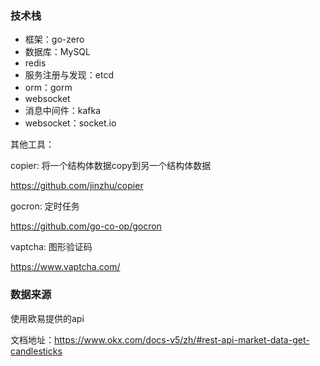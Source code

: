 


### 技术栈
* 框架：go-zero
* 数据库：MySQL
* redis
* 服务注册与发现：etcd
* orm：gorm
* websocket
* 消息中间件：kafka
* websocket：socket.io

其他工具：

copier: 将一个结构体数据copy到另一个结构体数据

https://github.com/jinzhu/copier
  
gocron: 定时任务

  https://github.com/go-co-op/gocron

vaptcha: 图形验证码

  https://www.vaptcha.com/



### 数据来源
 使用欧易提供的api

 文档地址：https://www.okx.com/docs-v5/zh/#rest-api-market-data-get-candlesticks
 